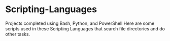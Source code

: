 # Scripting-Languages
Projects completed using Bash, Python, and PowerShell
Here are some scripts used in these Scripting Languages that search file directories and do other tasks.
